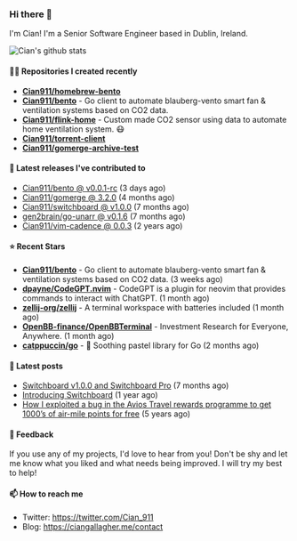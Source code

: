 ### Hi there 👋

I'm Cian! I'm a Senior Software Engineer based in Dublin, Ireland.

![Cian's github stats](https://github-readme-stats.vercel.app/api?username=CIan911&theme=dracula&show_icons=true)

#### 👨‍💻 Repositories I created recently
- **[Cian911/homebrew-bento](https://github.com/Cian911/homebrew-bento)**
- **[Cian911/bento](https://github.com/Cian911/bento)** - Go client to automate blauberg-vento smart fan &amp; ventilation systems based on CO2 data.
- **[Cian911/flink-home](https://github.com/Cian911/flink-home)** - Custom made CO2 sensor using data to automate home ventilation system. :mask:
- **[Cian911/torrent-client](https://github.com/Cian911/torrent-client)**
- **[Cian911/gomerge-archive-test](https://github.com/Cian911/gomerge-archive-test)**

#### 🚀 Latest releases I've contributed to


- [Cian911/bento @ v0.0.1-rc](https://github.com/Cian911/bento/releases/tag/v0.0.1-rc) (3 days ago)
- [Cian911/gomerge @ 3.2.0](https://github.com/Cian911/gomerge/releases/tag/3.2.0) (4 months ago)
- [Cian911/switchboard @ v1.0.0](https://github.com/Cian911/switchboard/releases/tag/v1.0.0) (7 months ago)
- [gen2brain/go-unarr @ v0.1.6](https://github.com/gen2brain/go-unarr/releases/tag/v0.1.6) (7 months ago)
- [Cian911/vim-cadence @ 0.0.3](https://github.com/Cian911/vim-cadence/releases/tag/0.0.3) (2 years ago)

#### ⭐ Recent Stars


- **[Cian911/bento](https://github.com/Cian911/bento)** - Go client to automate blauberg-vento smart fan &amp; ventilation systems based on CO2 data. (3 weeks ago)
- **[dpayne/CodeGPT.nvim](https://github.com/dpayne/CodeGPT.nvim)** - CodeGPT is a plugin for neovim that provides commands to interact with ChatGPT. (1 month ago)
- **[zellij-org/zellij](https://github.com/zellij-org/zellij)** - A terminal workspace with batteries included (1 month ago)
- **[OpenBB-finance/OpenBBTerminal](https://github.com/OpenBB-finance/OpenBBTerminal)** - Investment Research for Everyone, Anywhere. (1 month ago)
- **[catppuccin/go](https://github.com/catppuccin/go)** - 🦫 Soothing pastel library for Go (2 months ago)

#### 📄 Latest posts
- [Switchboard v1.0.0 and Switchboard Pro](https://ciangallagher.me/2022/09/17/Switchboard-v1-and-pro/) (7 months ago)
- [Introducing Switchboard](https://ciangallagher.me/2022/01/28/Introducing-switchboard/) (1 year ago)
- [How I exploited a bug in the Avios Travel rewards programme to get 1000’s of air-mile points for free](https://ciangallagher.me/2018/04/21/How-i-exploited-a-bug-in-the-avios-travel-rewards-system/) (5 years ago)

#### 💬 Feedback

If you use any of my projects, I'd love to hear from you! Don't be shy and let me know what you liked
and what needs being improved. I will try my best to help!

#### 📫 How to reach me

- Twitter: https://twitter.com/Cian_911
- Blog: https://ciangallagher.me/contact
